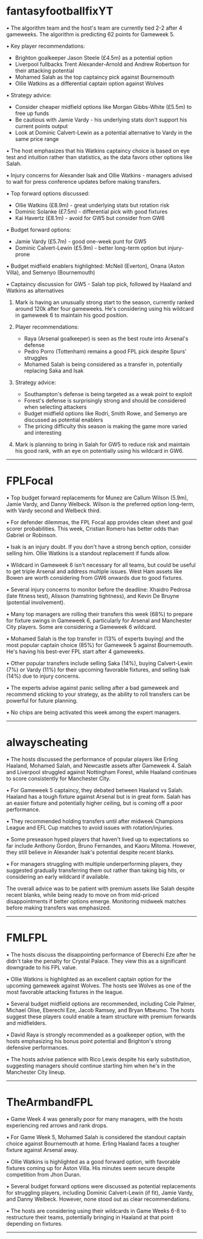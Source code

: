# fantasyfootballfixYT

• The algorithm team and the host's team are currently tied 2-2 after 4 gameweeks. The algorithm is predicting 62 points for Gameweek 5.  
  
• Key player recommendations:  
  - Brighton goalkeeper Jason Steele (£4.5m) as a potential option  
  - Liverpool fullbacks Trent Alexander-Arnold and Andrew Robertson for their attacking potential  
  - Mohamed Salah as the top captaincy pick against Bournemouth  
  - Ollie Watkins as a differential captain option against Wolves  
  
• Strategy advice:  
  - Consider cheaper midfield options like Morgan Gibbs-White (£5.5m) to free up funds  
  - Be cautious with Jamie Vardy - his underlying stats don't support his current points output  
  - Look at Dominic Calvert-Lewin as a potential alternative to Vardy in the same price range  
  
• The host emphasizes that his Watkins captaincy choice is based on eye test and intuition rather than statistics, as the data favors other options like Salah.  

• Injury concerns for Alexander Isak and Ollie Watkins - managers advised to wait for press conference updates before making transfers.  
  
• Top forward options discussed:  
  - Ollie Watkins (£8.9m) - great underlying stats but rotation risk  
  - Dominic Solanke (£7.5m) - differential pick with good fixtures  
  - Kai Havertz (£8.1m) - avoid for GW5 but consider from GW6  
  
• Budget forward options:  
  - Jamie Vardy (£5.7m) - good one-week punt for GW5  
  - Dominic Calvert-Lewin (£5.9m) - better long-term option but injury-prone  
  
• Budget midfield enablers highlighted: McNeil (Everton), Onana (Aston Villa), and Semenyo (Bournemouth)  
  
• Captaincy discussion for GW5 - Salah top pick, followed by Haaland and Watkins as alternatives  

1. Mark is having an unusually strong start to the season, currently ranked around 120k after four gameweeks. He's considering using his wildcard in gameweek 6 to maintain his good position.  
  
2. Player recommendations:  
   - Raya (Arsenal goalkeeper) is seen as the best route into Arsenal's defense  
   - Pedro Porro (Tottenham) remains a good FPL pick despite Spurs' struggles  
   - Mohamed Salah is being considered as a transfer in, potentially replacing Saka and Isak  
  
3. Strategy advice:  
   - Southampton's defense is being targeted as a weak point to exploit  
   - Forest's defense is surprisingly strong and should be considered when selecting attackers  
   - Budget midfield options like Rodri, Smith Rowe, and Semenyo are discussed as potential enablers  
   - The pricing difficulty this season is making the game more varied and interesting  
  
4. Mark is planning to bring in Salah for GW5 to reduce risk and maintain his good rank, with an eye on potentially using his wildcard in GW6.  

---

# FPLFocal

• Top budget forward replacements for Munez are Callum Wilson (5.9m), Jamie Vardy, and Danny Welbeck. Wilson is the preferred option long-term, with Vardy second and Welbeck third.  
  
• For defender dilemmas, the FPL Focal app provides clean sheet and goal scorer probabilities. This week, Cristian Romero has better odds than Gabriel or Robinson.  
  
• Isak is an injury doubt. If you don't have a strong bench option, consider selling him. Ollie Watkins is a standout replacement if funds allow.  
  
• Wildcard in Gameweek 6 isn't necessary for all teams, but could be useful to get triple Arsenal and address multiple issues. West Ham assets like Bowen are worth considering from GW6 onwards due to good fixtures.  
  
• Several injury concerns to monitor before the deadline: Xhaidro Pedrosa (late fitness test), Alisson (hamstring tightness), and Kevin De Bruyne (potential involvement).  

• Many top managers are rolling their transfers this week (68%) to prepare for fixture swings in Gameweek 6, particularly for Arsenal and Manchester City players. Some are considering a Gameweek 6 wildcard.  
  
• Mohamed Salah is the top transfer in (13% of experts buying) and the most popular captain choice (85%) for Gameweek 5 against Bournemouth. He's having his best-ever FPL start after 4 gameweeks.  
  
• Other popular transfers include selling Saka (14%), buying Calvert-Lewin (7%) or Vardy (11%) for their upcoming favorable fixtures, and selling Isak (14%) due to injury concerns.  
  
• The experts advise against panic selling after a bad gameweek and recommend sticking to your strategy, as the ability to roll transfers can be powerful for future planning.  
  
• No chips are being activated this week among the expert managers.  

---

# alwayscheating

• The hosts discussed the performance of popular players like Erling Haaland, Mohamed Salah, and Newcastle assets after Gameweek 4. Salah and Liverpool struggled against Nottingham Forest, while Haaland continues to score consistently for Manchester City.  
  
• For Gameweek 5 captaincy, they debated between Haaland vs Salah. Haaland has a tough fixture against Arsenal but is in great form. Salah has an easier fixture and potentially higher ceiling, but is coming off a poor performance.  
  
• They recommended holding transfers until after midweek Champions League and EFL Cup matches to avoid issues with rotation/injuries.  
  
• Some preseason hyped players that haven't lived up to expectations so far include Anthony Gordon, Bruno Fernandes, and Kaoru Mitoma. However, they still believe in Alexander Isak's potential despite recent blanks.  
  
• For managers struggling with multiple underperforming players, they suggested gradually transferring them out rather than taking big hits, or considering an early wildcard if available.  
  
The overall advice was to be patient with premium assets like Salah despite recent blanks, while being ready to move on from mid-priced disappointments if better options emerge. Monitoring midweek matches before making transfers was emphasized.  

---

# FMLFPL

• The hosts discuss the disappointing performance of Eberechi Eze after he didn't take the penalty for Crystal Palace. They view this as a significant downgrade to his FPL value.  
  
• Ollie Watkins is highlighted as an excellent captain option for the upcoming gameweek against Wolves. The hosts see Wolves as one of the most favorable attacking fixtures in the league.  
  
• Several budget midfield options are recommended, including Cole Palmer, Michael Olise, Eberechi Eze, Jacob Ramsey, and Bryan Mbeumo. The hosts suggest these players could enable a team structure with premium forwards and midfielders.  
  
• David Raya is strongly recommended as a goalkeeper option, with the hosts emphasizing his bonus point potential and Brighton's strong defensive performances.  
  
• The hosts advise patience with Rico Lewis despite his early substitution, suggesting managers should continue starting him when he's in the Manchester City lineup.  

---

# TheArmbandFPL

• Game Week 4 was generally poor for many managers, with the hosts experiencing red arrows and rank drops.  
  
• For Game Week 5, Mohamed Salah is considered the standout captain choice against Bournemouth at home. Erling Haaland faces a tougher fixture against Arsenal away.  
  
• Ollie Watkins is highlighted as a good forward option, with favorable fixtures coming up for Aston Villa. His minutes seem secure despite competition from Jhon Duran.  
  
• Several budget forward options were discussed as potential replacements for struggling players, including Dominic Calvert-Lewin (if fit), Jamie Vardy, and Danny Welbeck. However, none stood out as clear recommendations.  
  
• The hosts are considering using their wildcards in Game Weeks 6-8 to restructure their teams, potentially bringing in Haaland at that point depending on fixtures.  

---